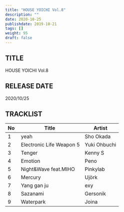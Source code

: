 ```yaml
---
title: "HOUSE YOICHI Vol.8"
description: ""
date: 2020-10-25
publishdate: 2019-10-21
tags: []
weight: 95
draft: false
---
```


## TITLE
HOUSE YOICHI Vol.8

## RELEASE DATE
2020/10/25

## TRACKLIST

No | Title | Artist
--- | --- | ---
1 |  yeah | Sho Okada
2 |  Electronic Life Weapon 5 | Yuki Ohbuchi
3 |  Tenger | Kenny S
4 |  Emotion | Peno
5 |  Night&Wave feat.MIHO | Pinkylab
6 |  Mercury | Ujörk
7 |  Yang gan ju | exy
8 |  Sazanami | Gersonik
9 |  Waterpark | Joina
